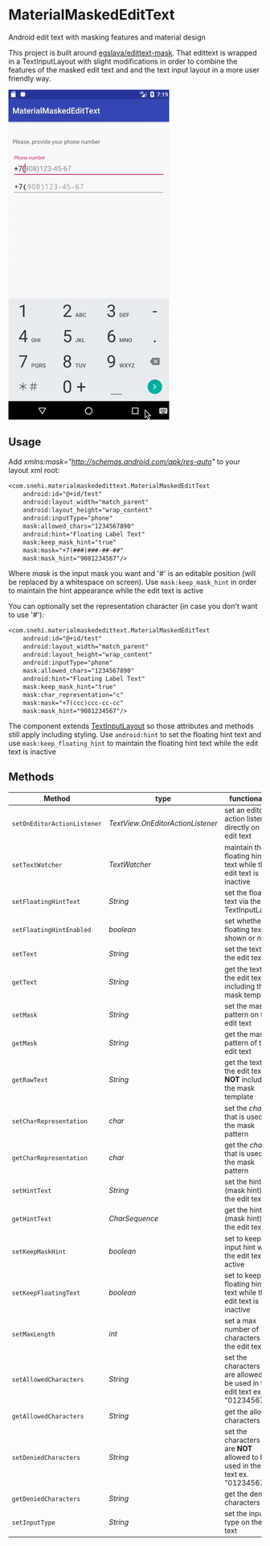 # MaterialMaskedEditText
Android edit text with masking features and material design

This project is built around [egslava/edittext-mask](https://github.com/egslava/edittext-mask). That edittext is wrapped in a TextInputLayout 
with slight modifications in order to combine the features of the masked edit text and and the text input 
layout in a more user friendly way.

![Alt text](READMEdemo.gif)

## Usage
Add _xmlns:mask="http://schemas.android.com/apk/res-auto"_ to your layout xml root:

    <com.snehi.materialmaskededittext.MaterialMaskedEditText
        android:id="@+id/test"
        android:layout_width="match_parent"
        android:layout_height="wrap_content"
        android:inputType="phone"
        mask:allowed_chars="1234567890"
        android:hint="Floating Label Text"
        mask:keep_mask_hint="true"
        mask:mask="+7(###)###-##-##"
        mask:mask_hint="9081234567"/>
        
        
Where _mask_ is the input mask you want and '#' is an editable position (will be replaced by a whitespace on screen).
Use `mask:keep_mask_hint` in order to maintain the hint appearance while the edit text is active

You can optionally set the representation character (in case you don't want to use '#'):

    <com.snehi.materialmaskededittext.MaterialMaskedEditText
        android:id="@+id/test"
        android:layout_width="match_parent"
        android:layout_height="wrap_content"
        android:inputType="phone"
        mask:allowed_chars="1234567890"
        android:hint="Floating Label Text"
        mask:keep_mask_hint="true"
        mask:char_representation="c"
        mask:mask="+7(ccc)ccc-cc-cc"
        mask:mask_hint="9081234567"/>
        
 The component extends [TextInputLayout](https://developer.android.com/reference/android/support/design/widget/TextInputLayout) so those attributes and methods still apply including styling. Use
 `android:hint` to set the floating hint text and use `mask:keep_floating_hint` to maintain the floating
 hint text while the edit text is inactive
 

## Methods

|Method | type | functionality|
| --- | --- | --- |
|`setOnEditorActionListener` | *TextView.OnEditorActionListener* | set an editor action lister directly on the edit text|
|`setTextWatcher` | *TextWatcher* | maintain the floating hint text while the edit text is inactive|
|`setFloatingHintText`| *String* | set the floating text via the TextInputLayout
|`setFloatingHintEnabled`| *boolean* | set whether the floating text is shown or not
|`setText`| *String* | set the text on the edit text
|`getText`| *String* | get the text on the edit text including the mask template
|`setMask`| *String* | set the mask pattern on the edit text
|`getMask`| *String* | get the mask pattern of the edit text
|`getRawText`| *String* | get the text on the edit text **NOT** including the mask template
|`setCharRepresentation`| *char* | set the *char* that is used in the mask pattern
|`getCharRepresentation`| *char* | get the *char* that is used in the mask pattern
|`setHintText`| *String* | set the hint (mask hint) on the edit text
|`getHintText`| *CharSequence* | get the hint (mask hint) on the edit text
|`setKeepMaskHint`| *boolean* | set to keep the input hint while the edit text is active
|`setKeepFloatingText`| *boolean* | set to keep the floating hint text while the edit text is inactive
|`setMaxLength`| *int* | set a max number of characters on the edit text
|`setAllowedCharacters`| *String* | set the characters that are allowed to be used in the edit text ex. "0123456789"
|`getAllowedCharacters`| *String* | get the allowed characters
|`setDeniedCharacters`| *String* | set the characters that are **NOT** allowed to be used in the edit text ex. "0123456789"
|`getDeniedCharacters`| *String* | get the denied characters
|`setInputType`| *String* | set the input type on the edit text
	
